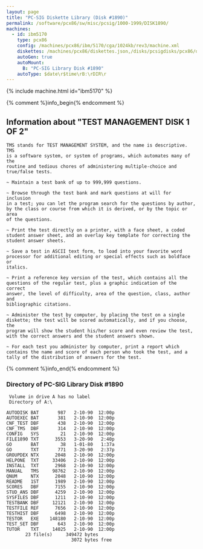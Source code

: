 ```yaml
---
layout: page
title: "PC-SIG Diskette Library (Disk #1890)"
permalink: /software/pcx86/sw/misc/pcsig/1000-1999/DISK1890/
machines:
  - id: ibm5170
    type: pcx86
    config: /machines/pcx86/ibm/5170/cga/1024kb/rev3/machine.xml
    diskettes: /machines/pcx86/diskettes.json,/disks/pcsigdisks/pcx86/diskettes.json
    autoGen: true
    autoMount:
      B: "PC-SIG Library Disk #1890"
    autoType: $date\r$time\rB:\rDIR\r
---
```


{% include machine.html id="ibm5170" %}

{% comment %}info_begin{% endcomment %}

## Information about "TEST MANAGEMENT  DISK 1 OF 2"

    TMS stands for TEST MANAGEMENT SYSTEM, and the name is descriptive.  TMS
    is a software system, or system of programs, which automates many of the
    routine and tedious chores of administering multiple-choice and
    true/false tests.
    
    ~ Maintain a test bank of up to 999,999 questions.
    
    ~ Browse through the test bank and mark questions at will for inclusion
    in a test; you can let the program search for the questions by author,
    by the class or course from which it is derived, or by the topic or area
    of the questions.
    
    ~ Print the test directly on a printer, with a face sheet, a coded
    student answer sheet, and an overlay key template for correcting the
    student answer sheets.
    
    ~ Save a test in ASCII text form, to load into your favorite word
    processor for additional editing or special effects such as boldface or
    italics.
    
    ~ Print a reference key version of the test, which contains all the
    questions of the regular test, plus a graphic indication of the correct
    answer, the level of difficulty, area of the question, class, author and
    bibliographic citations.
    
    ~ Administer the test by computer, by placing the test on a single
    diskette; the test will be scored automatically, and if you choose, the
    program will show the student his/her score and even review the test,
    with the correct answers and the student answers shown.
    
    ~ For each test you administer by computer, print a report which
    contains the name and score of each person who took the test, and a
    tally of the distribution of answers for the test.
{% comment %}info_end{% endcomment %}


### Directory of PC-SIG Library Disk #1890

     Volume in drive A has no label
     Directory of A:\

    AUTODISK BAT       987   2-10-90  12:00p
    AUTOEXEC BAT       381   2-10-90  12:00p
    CNF_TEST DBF       438   2-10-90  12:00p
    CNF_TMS  DBF       314   2-10-90  12:00p
    CONFIG   SYS        21   2-10-90  12:00p
    FILE1890 TXT      3553   3-20-90   2:40p
    GO       BAT        38   1-01-80   1:37a
    GO       TXT       771   3-20-90   2:37p
    GROUPDEX NTX      2048   2-10-90  12:00p
    HELPONE  TXT     33406   2-10-90  12:00p
    INSTALL  TXT      2968   2-10-90  12:00p
    MANUAL   TMS     98762   2-10-90  12:00p
    QNUM     NTX      2048   2-10-90  12:00p
    README   1ST      1989   2-10-90  12:00p
    SCORES   DBF      7155   2-10-90  12:00p
    STUD_ANS DBF      4259   2-10-90  12:00p
    SYSFILES DBF      1211   2-10-90  12:00p
    TESTBANK DBF     12121   2-10-90  12:00p
    TESTFILE REF      7656   2-10-90  12:00p
    TESTHIST DBF      6498   2-10-90  12:00p
    TESTOR   EXE    148180   2-10-90  12:00p
    TEST_SET DBF       643   2-10-90  12:00p
    TUTOR    TXT     14025   2-10-90  12:00p
           23 file(s)     349472 bytes
                            3072 bytes free
